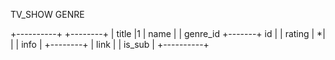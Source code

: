 



TV_SHOW              GENRE

+----------+       +--------+
| title    |1      |  name  |
| genre_id +-------+  id    |
| rating   |      *|        |
| info     |       +--------+
| link     |
| is_sub   |
+----------+     